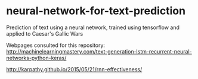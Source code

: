 # neural-network-for-text-prediction
Prediction of text using a neural network, trained using tensorflow and applied to Caesar's Gallic Wars

Webpages consulted for this repository:
http://machinelearningmastery.com/text-generation-lstm-recurrent-neural-networks-python-keras/

http://karpathy.github.io/2015/05/21/rnn-effectiveness/

